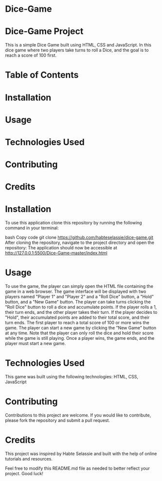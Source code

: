 # Dice-Game
# Dice-Game Project
This is a simple Dice Game built using HTML, CSS and JavaScript. 
In this dice game where two players take turns to roll a Dice, and the goal is to reach a score of 100 first.
# Table of Contents
# Installation
# Usage
# Technologies Used
# Contributing
# Credits
# Installation
To use this application clone this repository by running the following command in your terminal:

bash
Copy code
git clone https://github.com/habteselassie/dice-game.git
After cloning the repository, navigate to the project directory and open the repository:
The application should now be accessible at http://127.0.0.1:5500/Dice-Game-master/index.html

# Usage
To use the game, the player can simply open the HTML file containing the game in a web browser. The game interface will be displayed with two players named "Player 1" and "Player 2" and a "Roll Dice" button, a "Hold" button, and a "New Game" button.
The player can take turns clicking the "Roll Dice" button to roll a dice and accumulate points. If the player rolls a 1, their turn ends, and the other player takes their turn. If the player decides to "Hold", their accumulated points are added to their total score, and their turn ends.
The first player to reach a total score of 100 or more wins the game. The player can start a new game by clicking the "New Game" button at any time.
Note that the player can only roll the dice and hold their score while the game is still playing. Once a player wins, the game ends, and the player must start a new game.

# Technologies Used
This game  was built using the following technologies:
HTML,
CSS,
JavaScript

# Contributing
Contributions to this project are welcome. If you would like to contribute, please fork the repository and submit a pull request.

# Credits
This project was inspired by Habte Selassie and built with the help of online tutorials and resources.

Feel free to modify this README.md file as needed to better reflect your project. Good luck!

